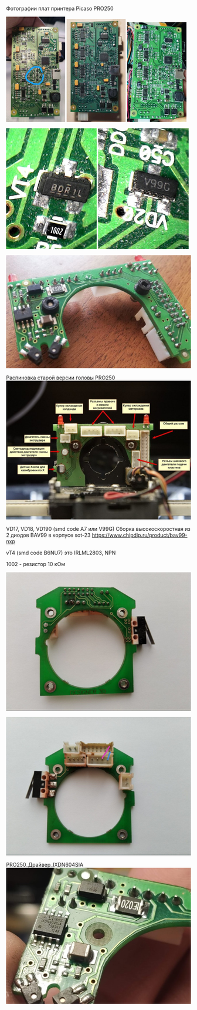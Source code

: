 Фотографии плат принтера Picaso PRO250

<p float="left">
  <img src="./img/1_Picaso_PRO250.jpg" width="32%" title="1_Picaso_PRO250"/>
  <img src="./img/2_Picaso_PRO250.jpg" width="32%" title="2_Picaso_PRO250"/> 
  <img src="./img/3_Picaso_PRO250.jpg" width="32%" title="3_Picaso_PRO250"/>
</p>

<p float="left">
  <img src="./img/4_Picaso_PRO250.jpg" width="49%" title="4_Picaso_PRO250"/>
  <img src="./img/5_Picaso_PRO250.jpg" width="49%" title="5_Picaso_PRO250"/> 
</p>


![6_Picaso_PRO250](./img/6_Picaso_PRO250.jpg)

Распиновка старой версии головы PRO250
![Old_Pro250](./img/Old_Pro250.jpg)

VD17, VD18, VD190 (smd code A7 или V99G) Cборка высокоскоростная из 2 диодов BAV99 в корпусе sot-23
https://www.chipdip.ru/product/bav99-nxp

vT4 (smd code B6NU7) это IRLML2803, NPN

1002 - резистор 10 кОм


![7_Picaso_PRO250](./img/7_Picaso_PRO250.jpg)

![8_Picaso_PRO250](./img/8_Picaso_PRO250.jpg)

PRO250_Драйвер_IXDN604SIA
![9_PRO250_Драйвер_IXDN604SIA](./img/9_PRO250_Драйвер_IXDN604SIA.jpg)